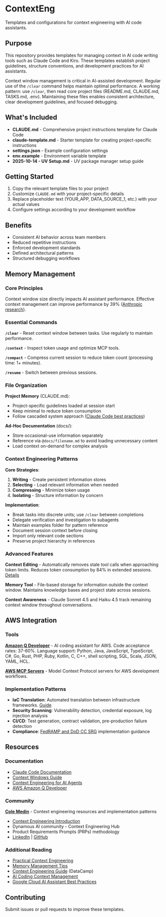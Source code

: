 # ContextEng

Templates and configurations for context engineering with AI code assistants.

## Purpose

This repository provides templates for managing context in AI code writing tools such as Claude Code and Kiro. These templates establish project guidelines, structure conventions, and development practices for AI assistants.

Context window management is critical in AI-assisted development. Regular use of the `/clear` command helps maintain optimal performance. A working pattern: use `/clear`, then read core project files (README.md, CLAUDE.md, TASKS.md, .env). Maintaining these files enables consistent architecture, clear development guidelines, and focused debugging.

## What's Included

- **CLAUDE.md** - Comprehensive project instructions template for Claude Code
- **claude-template.md** - Starter template for creating project-specific instructions
- **settings.json** - Example configuration settings
- **env.example** - Environment variable template
- **2025-10-14 - UV Setup.md** - UV package manager setup guide

## Getting Started

1. Copy the relevant template files to your project
2. Customize `CLAUDE.md` with your project-specific details
3. Replace placeholder text (YOUR_APP, DATA_SOURCE_1, etc.) with your actual values
4. Configure settings according to your development workflow

## Benefits

- Consistent AI behavior across team members
- Reduced repetitive instructions
- Enforced development standards
- Defined architectural patterns
- Structured debugging workflows

## Memory Management

### Core Principles

Context window size directly impacts AI assistant performance. Effective context management can improve performance by 39% ([Anthropic research](https://www.anthropic.com/news/context-management)).

### Essential Commands

**`/clear`** - Reset context window between tasks. Use regularly to maintain performance.

**`/context`** - Inspect token usage and optimize MCP tools.

**`/compact`** - Compress current session to reduce token count (processing time: 1+ minutes).

**`/resume`** - Switch between previous sessions.

### File Organization

**Project Memory** (CLAUDE.md):
- Project-specific guidelines loaded at session start
- Keep minimal to reduce token consumption
- Follow cascaded system approach ([Claude Code best practices](https://www.anthropic.com/engineering/claude-code-best-practices))

**Ad-Hoc Documentation** (docs/):
- Store occasional-use information separately
- Reference via `@docs/filename.md` to avoid loading unnecessary content
- Load context on-demand for complex analysis

### Context Engineering Patterns

**Core Strategies**:
1. **Writing** - Create persistent information stores
2. **Selecting** - Load relevant information when needed
3. **Compressing** - Minimize token usage
4. **Isolating** - Structure information by concern

**Implementation**:
- Break tasks into discrete units; use `/clear` between completions
- Delegate verification and investigation to subagents
- Maintain examples folder for pattern reference
- Document session context before closing
- Import only relevant code sections
- Preserve project hierarchy in references

### Advanced Features

**Context Editing** - Automatically removes stale tool calls when approaching token limits. Reduces token consumption by 84% in extended sessions. [Details](https://www.anthropic.com/news/context-management)

**Memory Tool** - File-based storage for information outside the context window. Maintains knowledge bases and project state across sessions.

**Context Awareness** - Claude Sonnet 4.5 and Haiku 4.5 track remaining context window throughout conversations.

## AWS Integration

### Tools

**[Amazon Q Developer](https://aws.amazon.com/q/developer/)** - AI coding assistant for AWS. Code acceptance rates: 37-60%. Language support: Python, Java, JavaScript, TypeScript, C#, Go, Rust, PHP, Ruby, Kotlin, C, C++, shell scripting, SQL, Scala, JSON, YAML, HCL.

**[AWS MCP Servers](https://aws.amazon.com/blogs/machine-learning/introducing-aws-mcp-servers-for-code-assistants-part-1/)** - Model Context Protocol servers for AWS development workflows.

### Implementation Patterns

- **IaC Translation**: Automated translation between infrastructure frameworks. [Guide](https://aws.amazon.com/blogs/compute/infrastructure-as-code-translation-for-serverless-using-ai-code-assistants/)
- **Security Scanning**: Vulnerability detection, credential exposure, log injection analysis
- **CI/CD**: Test generation, contract validation, pre-production failure detection
- **Compliance**: [FedRAMP and DoD CC SRG](https://aws.amazon.com/blogs/publicsector/building-an-ai-coding-assistant-on-aws-a-guide-for-federal-agencies/) implementation guidance

## Resources

### Documentation

- [Claude Code Documentation](https://docs.claude.com/en/docs/claude-code)
- [Context Windows Guide](https://docs.claude.com/en/docs/build-with-claude/context-windows)
- [Context Engineering for AI Agents](https://www.anthropic.com/engineering/effective-context-engineering-for-ai-agents)
- [AWS Amazon Q Developer](https://aws.amazon.com/q/developer/)

### Community

**[Cole Medin](https://github.com/coleam00)** - Context engineering resources and implementation patterns
- [Context Engineering Introduction](https://github.com/coleam00/context-engineering-intro)
- Dynamous AI community - Context Engineering Hub
- Product Requirements Prompts (PRPs) methodology
- [LinkedIn](https://www.linkedin.com/in/cole-medin-727752184/) | [GitHub](https://github.com/coleam00)

### Additional Reading

- [Practical Context Engineering](https://abvijaykumar.medium.com/practical-context-engineering-for-vibe-coding-with-claude-code-6aac4ee77f81)
- [Memory Management Tips](https://www.geeky-gadgets.com/claude-code-memory-management-tips/)
- [Context Engineering Guide](https://www.datacamp.com/blog/context-engineering) (DataCamp)
- [AI Coding Context Management](https://prompt.16x.engineer/blog/ai-coding-context-management)
- [Google Cloud AI Assistant Best Practices](https://cloud.google.com/blog/topics/developers-practitioners/five-best-practices-for-using-ai-coding-assistants)

## Contributing

Submit issues or pull requests to improve these templates.
